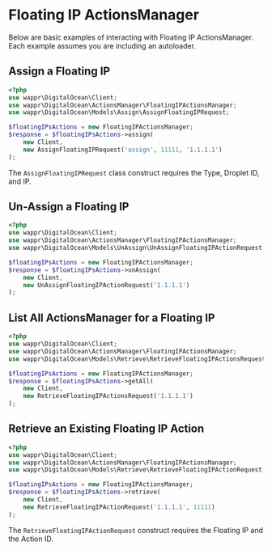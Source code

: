 # Floating IP ActionsManager

Below are basic examples of interacting with Floating IP ActionsManager. Each example assumes you are including an autoloader.

## Assign a Floating IP

```php
<?php
use wappr\DigitalOcean\Client;
use wappr\DigitalOcean\ActionsManager\FloatingIPActionsManager;
use wappr\DigitalOcean\Models\Assign\AssignFloatingIPRequest;

$floatingIPsActions = new FloatingIPActionsManager;
$response = $floatingIPsActions->assign(
    new Client,
    new AssignFloatingIPRequest('assign', 11111, '1.1.1.1')      
);
```

The `AssignFloatingIPRequest` class construct requires the Type, Droplet ID, and IP.

## Un-Assign a Floating IP

```php
<?php
use wappr\DigitalOcean\Client;
use wappr\DigitalOcean\ActionsManager\FloatingIPActionsManager;
use wappr\DigitalOcean\Models\UnAssign\UnAssignFloatingIPActionRequest;

$floatingIPsActions = new FloatingIPActionsManager;
$response = $floatingIPsActions->unAssign(
    new Client,
    new UnAssignFloatingIPActionRequest('1.1.1.1')
);
```

## List All ActionsManager for a Floating IP

```php
<?php
use wappr\DigitalOcean\Client;
use wappr\DigitalOcean\ActionsManager\FloatingIPActionsManager;
use wappr\DigitalOcean\Models\Retrieve\RetrieveFloatingIPActionsRequest;

$floatingIPsActions = new FloatingIPActionsManager;
$response = $floatingIPsActions->getAll(
    new Client,
    new RetrieveFloatingIPActionsRequest('1.1.1.1')
);
```

## Retrieve an Existing Floating IP Action

```php
<?php
use wappr\DigitalOcean\Client;
use wappr\DigitalOcean\ActionsManager\FloatingIPActionsManager;
use wappr\DigitalOcean\Models\Retrieve\RetrieveFloatingIPActionRequest;

$floatingIPsActions = new FloatingIPActionsManager;
$response = $floatingIPsActions->retrieve(
    new Client,
    new RetrieveFloatingIPActionRequest('1.1.1.1', 11111)
);
```

The `RetrieveFloatingIPActionRequest` construct requires the Floating IP and the Action ID.
